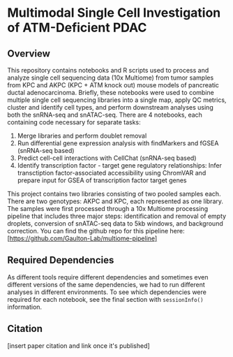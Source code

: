 # Multimodal Single Cell Investigation of ATM-Deficient PDAC 

## Overview

This repository contains notebooks and R scripts used to process and analyze single cell sequencing data (10x Multiome) from tumor samples from KPC and AKPC (KPC + ATM knock out) mouse models of pancreatic ductal adenocarcinoma. Briefly, these notebooks were used to combine multiple single cell sequencing libraries into a single map, apply QC metrics, cluster and identify cell types, and perform downstream analyses using both the snRNA-seq and snATAC-seq. There are 4 notebooks, each containing code necessary for separate tasks: 
1. Merge libraries and perform doublet removal
2. Run differential gene expression analysis with findMarkers and fGSEA (snRNA-seq based)
3. Predict cell-cell interactions with CellChat (snRNA-seq based)
4. Identify transcription factor - target gene regulatory relationships: Infer transctiption factor-associated accessibility using ChromVAR and prepare input for GSEA of transcription factor target genes

This project contains two libraries consisting of two pooled samples each. There are two genotypes: AKPC and KPC, each represented as one library. The samples were first processed through a 10x Multiome processing pipeline that includes three major steps: identification and removal of empty droplets, conversion of snATAC-seq data to 5kb windows, and background correction. You can find the github repo for this pipeline here: [https://github.com/Gaulton-Lab/multiome-pipeline]

## Required Dependencies

As different tools require different dependencies and sometimes even different versions of the same dependencies, we had to run different analyses in different environments. To see which dependencies were required for each notebook, see the final section with `sessionInfo()` information.

## Citation

[insert paper citation and link once it's published]
